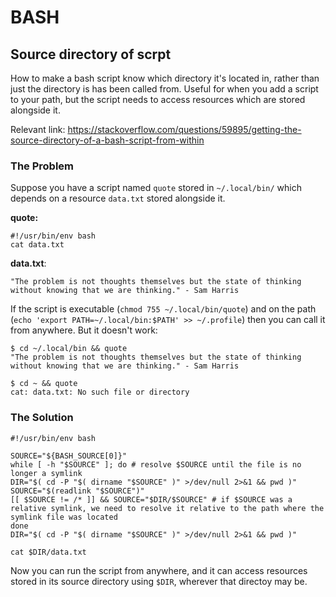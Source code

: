 # BASH

## Source directory of scrpt
How to make a bash script know which directory it's located in, rather than just the directory is has been called from.  Useful for when you add a script to your path, but the script needs to access resources which are stored alongside it.

Relevant link: https://stackoverflow.com/questions/59895/getting-the-source-directory-of-a-bash-script-from-within

### The Problem
Suppose you have a script named `quote` stored in `~/.local/bin/` which depends on a resource `data.txt` stored alongside it.

**quote:**

    #!/usr/bin/env bash
    cat data.txt

**data.txt**:

    "The problem is not thoughts themselves but the state of thinking without knowing that we are thinking." - Sam Harris

If the script is executable (`chmod 755 ~/.local/bin/quote`) and on the path (`echo 'export PATH=~/.local/bin:$PATH' >> ~/.profile`)
then you can call it from anywhere.  But it doesn't work:

    $ cd ~/.local/bin && quote
    "The problem is not thoughts themselves but the state of thinking without knowing that we are thinking." - Sam Harris

    $ cd ~ && quote
    cat: data.txt: No such file or directory

### The Solution

    #!/usr/bin/env bash
    
    SOURCE="${BASH_SOURCE[0]}"
    while [ -h "$SOURCE" ]; do # resolve $SOURCE until the file is no longer a symlink
    DIR="$( cd -P "$( dirname "$SOURCE" )" >/dev/null 2>&1 && pwd )"
    SOURCE="$(readlink "$SOURCE")"
    [[ $SOURCE != /* ]] && SOURCE="$DIR/$SOURCE" # if $SOURCE was a relative symlink, we need to resolve it relative to the path where the symlink file was located
    done
    DIR="$( cd -P "$( dirname "$SOURCE" )" >/dev/null 2>&1 && pwd )"

    cat $DIR/data.txt

Now you can run the script from anywhere, and it can access resources stored in its source directory using `$DIR`, wherever that directoy may be.